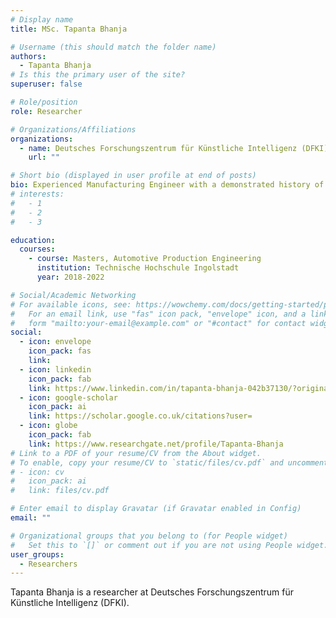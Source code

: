 ```yaml
---
# Display name
title: MSc. Tapanta Bhanja

# Username (this should match the folder name)
authors:
  - Tapanta Bhanja
# Is this the primary user of the site?
superuser: false

# Role/position
role: Researcher

# Organizations/Affiliations
organizations:
  - name: Deutsches Forschungszentrum für Künstliche Intelligenz (DFKI)
    url: ""

# Short bio (displayed in user profile at end of posts)
bio: Experienced Manufacturing Engineer with a demonstrated history of working in the utilities industry. Skilled in Manufacturing, Engineering, Leadership, Project Management, Image Processing and Artificial Intelligence.
# interests:
#   - 1
#   - 2
#   - 3

education:
  courses:
    - course: Masters, Automotive Production Engineering
      institution: Technische Hochschule Ingolstadt
      year: 2018-2022

# Social/Academic Networking
# For available icons, see: https://wowchemy.com/docs/getting-started/page-builder/#icons
#   For an email link, use "fas" icon pack, "envelope" icon, and a link in the
#   form "mailto:your-email@example.com" or "#contact" for contact widget.
social:
  - icon: envelope
    icon_pack: fas
    link:
  - icon: linkedin
    icon_pack: fab
    link: https://www.linkedin.com/in/tapanta-bhanja-042b37130/?originalSubdomain=de
  - icon: google-scholar
    icon_pack: ai
    link: https://scholar.google.co.uk/citations?user=
  - icon: globe
    icon_pack: fab
    link: https://www.researchgate.net/profile/Tapanta-Bhanja
# Link to a PDF of your resume/CV from the About widget.
# To enable, copy your resume/CV to `static/files/cv.pdf` and uncomment the lines below.
# - icon: cv
#   icon_pack: ai
#   link: files/cv.pdf

# Enter email to display Gravatar (if Gravatar enabled in Config)
email: ""

# Organizational groups that you belong to (for People widget)
#   Set this to `[]` or comment out if you are not using People widget.
user_groups:
  - Researchers
---
```


Tapanta Bhanja is a researcher at Deutsches Forschungszentrum für Künstliche Intelligenz (DFKI).
